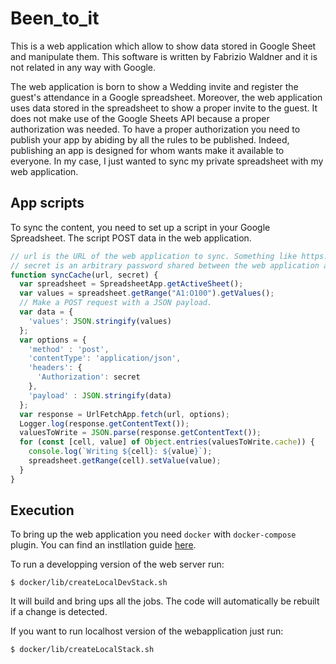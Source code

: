 # Been_to_it

This is a web application which allow to show data stored in Google Sheet and manipulate them.
This software is written by Fabrizio Waldner and it is not related in any way with Google.

The web application is born to show a Wedding invite and register the guest's attendance in a Google spreadsheet. Moreover, the web application uses data stored in the spreadsheet to show a proper invite to the guest.
It does not make use of the Google Sheets API because a proper authorization was needed. To have a proper authorization you need to publish your app by abiding by all the rules to be published.
Indeed, publishing an app is designed for whom wants make it available to everyone.
In my case, I just wanted to sync my private spreadsheet with my web application.

## App scripts


To sync the content, you need to set up a script in your Google Spreadsheet.
The script POST data in the web application.

```javascript
// url is the URL of the web application to sync. Something like https://HOSTNAME/api/cache.
// secret is an arbitrary password shared between the web application and this script to avoid bad actors uploading the data.
function syncCache(url, secret) {
  var spreadsheet = SpreadsheetApp.getActiveSheet();
  var values = spreadsheet.getRange("A1:O100").getValues();
  // Make a POST request with a JSON payload.
  var data = {
    'values': JSON.stringify(values)
  };
  var options = {
    'method' : 'post',
    'contentType': 'application/json',
    'headers': {
      'Authorization': secret
    },
    'payload' : JSON.stringify(data)
  };
  var response = UrlFetchApp.fetch(url, options);
  Logger.log(response.getContentText());
  valuesToWrite = JSON.parse(response.getContentText());
  for (const [cell, value] of Object.entries(valuesToWrite.cache)) {
    console.log(`Writing ${cell}: ${value}`);
    spreadsheet.getRange(cell).setValue(value);
  }
}
```


## Execution

To bring up the web application you need `docker` with  `docker-compose` plugin.
You can find an instllation guide [here](https://docs.docker.com/engine/install/debian/#install-using-the-repository).

To run a developping version of the web server run:

```
$ docker/lib/createLocalDevStack.sh
```

It will build and bring ups all the jobs. The code will automatically be rebuilt if a change is detected.

If you want to run localhost version of the webapplication just run:

```
$ docker/lib/createLocalStack.sh
```
